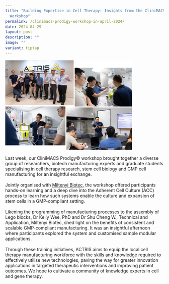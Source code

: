 ```yaml
---
title: "Building Expertise in Cell Therapy: Insights from the CliniMACS Prodigy©
  Workshop"
permalink: /clinimacs-prodigy-workshop-in-april-2024/
date: 2024-04-29
layout: post
description: ""
image: ""
variant: tiptap
---
```

<div class="isomer-image-wrapper">
<img style="width: 80%;" height="auto" width="100%" alt="" src="/images/Newsroom &amp; Events/Events/Miltenyi_Biotec_Prodigy_Workshop___April_2024.png">
</div>
<p>Last week, our CliniMACS Prodigy© workshop brought together a diverse
group of researchers, biotech manufacturing experts and graduate students
specialising in cell therapy research, stem cell biology and GMP cell manufacturing
for an insightful exchange.
<br>
<br>Jointly organised with <a href="https://www.linkedin.com/company/miltenyi-biotec/" class="wVkswPqfFJemBuesOohtSFOOfIrNteBxRA" rel="noopener noreferrer nofollow" target="_self">Miltenyi Biotec</a>,
the workshop offered participants hands-on learning and a deep dive into
the Adherent Cell Culture (ACC) process to learn how such systems enable
the culture and expansion of stem cells in a GMP-compliant setting.
<br>
<br>Likening the programming of manufacturing processes to the assembly of
Lego blocks, Dr Kelly Wee, PhD and Dr Shu Cheng W., Technical and Application,
Miltenyi Biotec, shed light on the benefits of consistent and scalable
GMP-compliant manufacturing. It was an insightful afternoon where participants
explored the system and customised sample modular applications.
<br>
<br>Through these training initiatives, ACTRIS aims to equip the local cell
therapy manufacturing workforce with the skills and knowledge required
to effectively utilise new technologies, paving the way for greater innovation
applications in targeted therapeutic interventions and improving patient
outcomes. We hope to cultivate a community of knowledge experts in cell
and gene therapy.</p>
